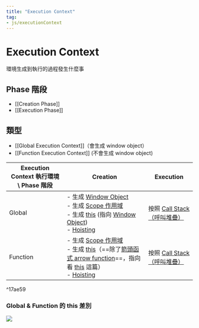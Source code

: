 ```yaml
---
title: "Execution Context"
tag: 
- js/executionContext
---
```

# Execution Context
環境生成到執行的過程發生什麼事

## Phase 階段
- [[Creation Phase]]
- [[Execution Phase]]


## 類型
- [[Global Execution Context]]（會生成 window object）
- [[Function Execution Context]] (不會生成 window object) 



| Execution Context 執行環境 \ Phase 階段 | Creation                                                                                                                                                                          | Execution                                                  |
| --------------------------------------- | --------------------------------------------------------------------------------------------------------------------------------------------------------------------------------- | ---------------------------------------------------------- |
| Global                                  | - 生成 [Window Object](Window%20Object.md) <br>- 生成 [Scope 作用域](Scope%20作用域.md)<br> - 生成 [this](this.md) (指向 [Window Object](Window%20Object.md)) <br>- [Hoisting](Hoisting.md)       | 按照 [Call Stack（呼叫堆疊）](Call%20Stack（呼叫堆疊）.md) |
| Function                                | - 生成 [Scope 作用域](Scope%20作用域.md)<br>- 生成 [this](this.md)（==除了[箭頭函式 arrow function](箭頭函式%20arrow%20function.md)==，指向看 [this](this.md) 這篇）<br>- [Hoisting](Hoisting.md) | 按照 [Call Stack（呼叫堆疊）](Call%20Stack（呼叫堆疊）.md) |

^17ae59

### Global & Function 的 this 差別
![](this%20的指向.md#^91e83b)